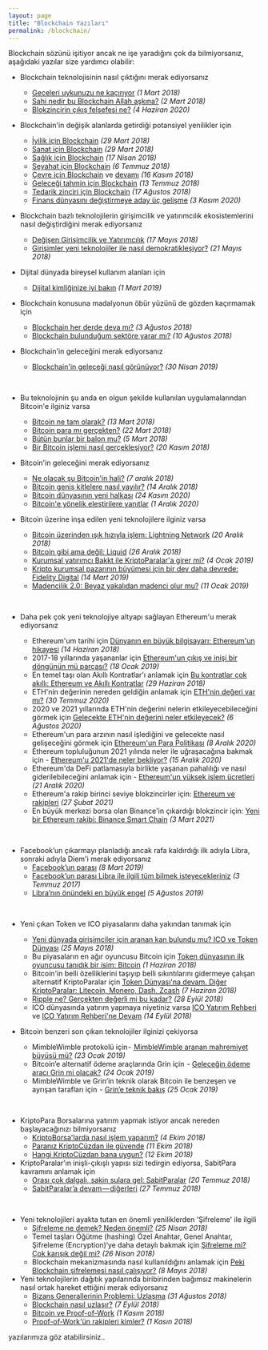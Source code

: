 ```yaml
---
layout: page
title: "Blockchain Yazıları"
permalink: /blockchain/
---
```



Blockchain sözünü işitiyor ancak ne işe yaradığını çok da bilmiyorsanız, aşağıdaki yazılar size yardımcı olabilir: 

- Blockchain teknolojisinin nasıl çıktığını merak ediyorsanız
  - [Geceleri uykunuzu ne kaçırıyor](/genel/2018/03/01/Geceleri-uykunuzu-ne-kaciriyor.html) *(1 Mart 2018)*
  - [Sahi nedir bu Blockchain Allah aşkına?](/genel/2018/03/02/Sahi-nedir-bu-blockchain-allah-askina.html) *(2 Mart 2018)*
  - [Blokzincirin çıkış felsefesi ne?](/genel/2020/06/04/blokzincirin-felsefesi-ne.html) *(4 Haziran 2020)*
- Blockchain'in değişik alanlarda getirdiği potansiyel yenilikler için
  - [İyilik için Blockchain](/genel/2018/03/29/Iyilik-icin-blockchain.html) *(29 Mart 2018)*
  - [Sanat için Blockchain](/genel/2018/03/29/Iyilik-icin-blockchain.html) *(29 Mart 2018)*
  - [Sağlık için Blockchain](/genel/2018/04/17/saglik-icin-blockchain.html) *(17 Nisan 2018)*
  - [Seyahat için Blockchain](/genel/2018/07/06/seyahat-icin-blockchain.html) *(6 Temmuz 2018)*
  - [Çevre için Blockchain](/genel/2018/11/16/cevre-icin-blockhain.html) ve [devamı](/genel/2018/11/17/cevre-icin-blockchaine-devam.html) *(16 Kasım 2018)*
  - [Geleceği tahmin için Blockchain](/genel/2018/07/13/gelecegi-tahmin-icin-blockchain.html) *(13 Temmuz 2018)*
  - [Tedarik zinciri için Blockchain](/genel/2018/08/17/tedarik-zinciri-icin-blockchain.html) *(17 Ağustos 2018)*
  - [Finans dünyasını değiştirmeye aday üç gelişme](/genel/2020/11/03/Finans-dunyasini-degistirmeye-aday-uc-gelisme.html) *(3 Kasım 2020)*

- Blockchain bazlı teknolojilerin girişimcilik ve yatırımcılık ekosistemlerini nasıl değiştirdiğini merak ediyorsanız
  - [Değişen Girişimcilik ve Yatırımcılık](/genel/2018/05/17/degisen-girisimcilik-ve-yatirimcilik.html) *(17 Mayıs 2018)*
  - [Girişimler yeni teknolojiler ile nasıl demokratikleşiyor?](/genel/2018/05/21/girisimler-yeni-teknolijler-ile-nasil-demokratiklesiyor.html) *(21 Mayıs 2018)*
- Dijital dünyada bireysel kullanım alanları için 
  - [Dijital kimliğinize iyi bakın](/genel/2019/03/01/dijital-kimliginize-iyi-bakin.html) *(1 Mart 2019)*
- Blockchain konusuna madalyonun öbür yüzünü de gözden kaçırmamak için 
  - [Blockchain her derde deva mı?](/genel/2018/08/03/blockchain-her-derde-deva-mi.html) *(3 Ağustos 2018)*
  - [Blockchain bulunduğum sektöre yarar mı?](/genel/2018/08/10/Blockchain-bulundugum-sektore-yarar-mi.html) *(10 Ağustos 2018)*
- Blockchain'in geleceğini merak ediyorsanız
  - [Blockchain'in geleceği nasıl görünüyor?](/genel/2019/04/30/blockchain-in-gelecegi-nasil-gorunuyor.html) *(30 Nisan 2019)*
  
&nbsp;

- Bu teknolojinin şu anda en olgun şekilde kullanılan uygulamalarından Bitcoin'e ilginiz varsa
  - [Bitcoin ne tam olarak?](/genel/2018/03/13/Bitcoin-ne-tam-olarak.html) *(13 Mart 2018)*
  - [Bitcoin para mı gerçekten?](/genel/2018/03/22/Bitcoin-para-mi-gercekten.html) *(22 Mart 2018)*
  - [Bütün bunlar bir balon mu?](/genel/2018/03/05/Butun-bunlar-bir-balon-mu.html) *(5 Mart 2018)*
  - [Bir Bitcoin işlemi nasıl gerçekleşiyor?](/genel/2018/11/30/bitcoin-islemi-nasil-gerceklesiyor.html) *(20 Kasım 2018)*
- Bitcoin'in geleceğini merak ediyorsanız 
  - [Ne olacak şu Bitcoin'in hali?](/genel/2018/12/07/ne-olacak-su-bitcoinin-hali.html) *(7 aralık 2018)*
  - [Bitcoin geniş kitlelere nasıl yayılır?](/genel/2018/12/14/Bitcoin-genis-kitlelere-nasil-yayilir.html) *(14 Aralık 2018)*
  - [Bitcoin dünyasının yeni halkası](/genel/2020/11/24/bitcoin-dunyasinin-yeni-halkasi.html) *(24 Kasım 2020)*
  - [Bitcoin'e yönelik eleştirilere yanıtlar](/genel/2020/12/01/bitcoine-yonelik-elestirilere-yanitlar.html) *(1 Aralık 2020)*
- Bitcoin üzerine inşa edilen yeni teknolojilere ilginiz varsa 
  - [Bitcoin üzerinden ışık hızıyla işlem: Lightning Network](/genel/2018/12/20/bitcoin-uzerinde-isik-hiziyla-islem-Lightning-network.html) *(20 Aralık 2018)*
  - [Bitcoin gibi ama değil: Liquid](/genel/2018/12/26/Bitcoin-gibi-ama-degil-Liquid.html) *(26 Aralık 2018)*
  - [Kurumsal yatırımcı Bakkt ile KriptoParalar'a girer mi?](/genel/2019/01/04/kurumsal-yatirimci-bakkt-ile-kriptoparalara-girer-mi.html) *(4 Ocak 2019)*
  - [Kripto kurumsal pazarının büyümesi için bir dev daha devrede: Fidelity Digital](/genel/2019/03/14/kripto-kurumsal-yatirim-pazarinin-buyumesi-icin-bir-dev-daha-devrede-Fidelity-Digital.html) *(14 Mart 2019)*
  - [Madencilik 2.0: Beyaz yakalıdan madenci olur mu?](/genel/2019/01/11/madencilik-2-0-beyaz-yakalidan-madenci-olur-mu.html) *(11 Ocak 2019)*
  
  &nbsp;
- Daha pek çok yeni teknolojiye altyapı sağlayan Ethereum'u merak ediyorsanız
  - Ethereum'um tarihi için [Dünyanın en büyük bilgisayarı: Ethereum'un hikayesi](/genel/2018/06/14/dunyanin-en-buyuk-bilgisayari-ethereumun-hikayesi.html) *(14 Haziran 2018)*
  - 2017-18 yıllarında yaşananlar için [Ethereum'un çıkış ve inişi bir döngünün mü parçası?](/genel/2019/01/18/Ethereumun-cikis-ve-inisi-bir-dongunun-mu-parcasi.html) *(18 Ocak 2019)*
  - En temel taşı olan Akıllı Kontratlar'ı anlamak için [Bu kontratlar çok akıllı: Ethereum ve Akıllı Kontratlar](/genel/2018/06/29/bu-kontratlar-cok-akilli-ethereum-ve-akilli-kontratlar.html) *(29 Haziran 2018)*
  - ETH'nin değerinin nereden geldiğin anlamak için [ETH'nin değeri var mı?](/genel/2020/07/30/ETH-nin-degeri-var-mi.html) *(30 Temmuz 2020)*
  - 2020 ve 2021 yıllarında ETH'nin değerini nelerin etkileyecebileceğini görmek için [Gelecekte ETH'nin değerini neler etkileyecek?](/genel/2020/08/06/gelecekte-eth-nin-degerini-neler-etkileyecek.html) *(6 Ağustos 2020)*
  - Ethereum'un para arzının nasıl işlediğini ve gelecekte nasıl gelişeceğini görmek için [Ethereum'un Para Politikası](/genel/2020/12/08/Ethereumun-para-politikası.html) *(8 Aralık 2020)*
  - Ethereum topluluğunun 2021 yılında neler ile uğraşacağına bakmak için - [Ethereum'u 2021'de neler bekliyor?](/genel/2020/12/15/Ethereumu-2021-yilinda-neler-bekliyor.html) *(15 Aralık 2020)*
  - Ethereum'da DeFi patlamasıyla birlikte yaşanan pahalılığı ve nasıl giderilebileceğini anlamak için - [Ethereum'un yüksek islem ücretleri](/genel/2020/12/21/ETHnin-yuksek-islem-ucretleri.html) *(21 Aralık 2020)*
  - Ethereum'a rakip birinci seviye blokzincirler için: [Ethereum ve rakipleri](/genel/2021/02/27/Ethereum-ve-rakipleri.html) *(27 Şubat 2021)*
  - En büyük merkezi borsa olan Binance'in çıkardığı blokzincir için: [Yeni bir Ethereum rakibi: Binance Smart Chain](/genel/2021/03/03/yeni-bir-eth-rakibi-binance-smart-chain.html) *(3 Mart 2021)*

&nbsp;

- Facebook’un çıkarmayı planladığı ancak rafa kaldırdığı ilk adıyla Libra, sonraki adıyla Diem'i merak ediyorsanız
  - [Facebook’un parası](/genel/2019/03/08/Facebookun-parasi.html) *(8 Mart 2019)*
  - [Facebook’un parası Libra ile ilgili tüm bilmek isteyecekleriniz](/genel/2019/07/03/facebookun-parasi-libra-ile-ilgili-tum-bilmek-isteyecekleriniz.html) *(3 Temmuz 2017)*
  - [Libra’nın önündeki en büyük engel](/genel/2019/08/05/libranin-onundeki-en-buyuk-engel.html) *(5 Ağustos 2019)*
  
&nbsp;

- Yeni çıkan Token ve ICO piyasalarını daha yakından tanımak için
  - [Yeni dünyada girişimciler için aranan kan bulundu mu? ICO ve Token Dünyası](/genel/2018/05/25/ico-ve-token-dunyasi.html) *(25 Mayıs 2018)*
  - Bu piyasaların en ağır oyuncusu Bitcoin için [Token dünyasının ilk oyuncusu tanıdık bir isim: Bitcoin](/genel/2018/06/01/token-dunyasinin-ilk-oyuncusu-tanidik-bir-isim-bitcoin.html) *(1 Haziran 2018)*
  - Bitcoin'in belli özelliklerini taşıyıp belli sıkıntılarını gidermeye çalışan alternatif KriptoParalar için [Token Dünyası'na devam. Diğer KriptoParalar: Litecoin, Monero, Dash, Zcash](/genel/2018/06/07/token-dunyasina-devam-diger-kriptopalar-litecoin-monero-dash-zcash.html) *(7 Haziran 2018)*
  - [Ripple ne? Gerçekten değerli mi bu kadar?](/genel/2018/09/28/ripple-ne-gercekten-degerli-mi-bu-kadar.html) *(28 Eylül 2018)*
  - ICO dünyasında yatırım yapmaya niyetiniz varsa [ICO Yatırım Rehberi](/genel/2018/09/14/ico-yatirim-rehberi.html) ve [ICO Yatırım Rehberi'ne Devam](/genel/2018/09/21/ico-yatirim-rehberine-devam.html) *(14 Eylül 2018)*
  
- Bitcoin benzeri son çıkan teknolojiler ilginizi çekiyorsa
  - MimbleWimble protokolü için - [ MimbleWimble aranan mahremiyet büyüsü mü?](/genel/2019/01/23/miblewimble-aranan-mahremiyet-buyusu-mu.html) *(23 Ocak 2019)*
  - Bitcoin’e alternatif ödeme araçlarında Grin için  - [Geleceğin ödeme aracı Grin mi olacak?](/genel/2019/01/24/gelecegin-odeme-araci-grin-mi-olacak.html) *(24 Ocak 2019)*
  - MimbleWimble ve Grin’in teknik olarak Bitcoin ile benzeşen ve ayrışan tarafları için  - [Grin’e teknik bakış](/genel/2019/01/25/Grine-teknik-bakis.html) *(25 Ocak 2019)*

&nbsp;
  
- KriptoPara Borsalarına yatırım yapmak istiyor ancak nereden başlayacağınızı bilmiyorsanız 
  - [KriptoBorsa'larda nasıl işlem yaparım?](/genel/2018/10/04/kriptoborsalarda-nasil-islem-yaparim.html) *(4 Ekim 2018)*
  - [Paranız KriptoCüzdan ile güvende](/genel/2018/10/11/KriptoParaniz-KriptoCuzdan-ile-guvende.html) *(11 Ekim 2018)*
  - [Hangi KriptoCüzdan bana uygun?](/genel/2018/10/12/Hangi-KriptoCuzdan-bana-uygun.html) *(12 Ekim 2018)*
- KriptoParalar’ın inişli-çıkışlı yapısı sizi tedirgin ediyorsa, SabitPara kavramını anlamak için 
  - [Orası çok dalgalı, sakin sulara gel: SabitParalar](/genel/2018/07/20/Orasi-cok-dalgali-sakin-sulara-gel-sabitparalar.html) *(20 Temmuz 2018)*
  - [SabitParalar’a devam — diğerleri](/genel/2018/07/27/sabitparalara-devam-digerleri.html) *(27 Temmuz 2018)*

&nbsp;
- Yeni teknolojileri ayakta tutan en önemli yeniliklerden 'Şifreleme' ile ilgili
  - [Şifreleme ne demek? Neden önemli?](/genel/2018/04/25/sifreleme-ne-demek-neden-onemli.html) *(25 Nisan 2018)*
  - Temel taşları Öğütme (hashing) Özel Anahtar, Genel Anahtar, Şifreleme (Encryption)‘ye daha detaylı bakmak için [Şifreleme mi? Çok karışık değil mi?](/genel/2018/04/26/sifreleme-mi-cok-karisik-degil-mi.html) *(26 Nisan 2018)*
  - Blockchain mekanizmasında nasıl kullanıldığını anlamak için [Peki Blockchain şifrelemesi nasıl çalışıyor?](/genel/2018/05/08/Peki-Blockchain-sifrelemesi-nasil-calisiyor.html) *(8 Mayıs 2018)*
- Yeni teknolojilerin dağıtık yapılarında biribirinden bağımsız makinelerin nasıl ortak hareket ettiğini merak ediyorsanız
  - [Bizans Generallerinin Problemi: Uzlaşma](/genel/2018/08/31/bizans-generalinin-problemi-uzlasmak.html) *(31 Ağustos 2018)*
  - [Blockchain nasıl uzlaşır?](/genel/2018/09/07/Peki-blockchain-nasil-uzlasir.html) *(7 Eylül 2018)*
  - [Bitcoin ve Proof-of-Work](/genel/2018/11/01/Bitcoin-uzlasmasi-proof-of-work.html) *(1 Kasım 2018)*
  - [Proof-of-Work'ün rakipleri kimler?](/genel/2018/11/01/Proof-of-Workun-rakipleri-kimler.html) *(1 Kasın 2018)*

yazılarımıza göz atabilirsiniz.. 
